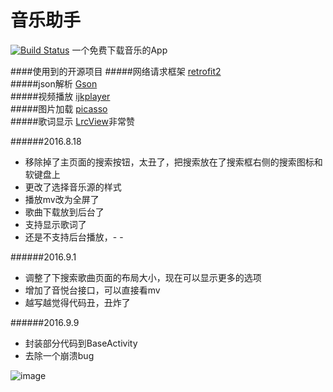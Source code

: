 # 音乐助手
[![Build Status](https://travis-ci.org/Ezalor/MusicUU.svg?branch=master)](https://travis-ci.org/Ezalor/MusicUU)
一个免费下载音乐的App

####使用到的开源项目
#####网络请求框架
[retrofit2](https://github.com/square/retrofit)  
#####json解析
[Gson](https://github.com/google/gson)  
#####视频播放
[ijkplayer](https://github.com/Bilibili/ijkplayer)  
#####图片加载
[picasso](https://github.com/square/picasso)  
#####歌词显示
[LrcView](https://github.com/WuLiFei/LyricViewDemo)非常赞

######2016.8.18
* 移除掉了主页面的搜索按钮，太丑了，把搜索放在了搜索框右侧的搜索图标和软键盘上
* 更改了选择音乐源的样式
* 播放mv改为全屏了
* 歌曲下载放到后台了
* 支持显示歌词了
* 还是不支持后台播放，- -

######2016.9.1
* 调整了下搜索歌曲页面的布局大小，现在可以显示更多的选项
* 增加了音悦台接口，可以直接看mv
* 越写越觉得代码丑，丑炸了

######2016.9.9
* 封装部分代码到BaseActivity
* 去除一个崩溃bug

![image](https://raw.githubusercontent.com/Qrilee/MusicUU/master/screenshots/pic.png)
